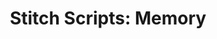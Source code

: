 ---
title: "Stitch Scripts: Memory"
permalink: /stitch-scripts/concepts/memory
layout: scripts

content-type: "concept"

introduction: |
  content will go here, eventually

sections:
  - title: "whee"
    anchor: ""
    content: |
---